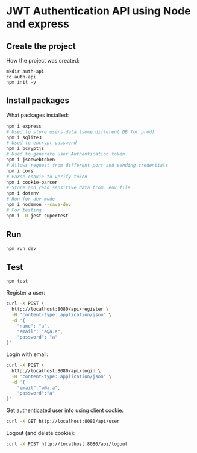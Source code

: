 # JWT Authentication API using Node and express

## Create the project

How the project was created:
```
mkdir auth-api
cd auth-api
npm init -y
```

## Install packages
What packages installed:
```bash
npm i express
# Used to store users data (some different DB for prod)
npm i sqlite3
# Used to encrypt password
npm i bcryptjs
# Used to generate user Authentication token
npm i jsonwebtoken
# Allows request from different port and sending credentials
npm i cors
# Parse cookie to verify token
npm i cookie-parser
# Store and read sensitive data from .env file
npm i dotenv
# Run for dev mode
npm i nodemon --save-dev
# For testing
npm i -D jest supertest
```

## Run
```bash
npm run dev
```

## Test
```bash
npm test
```


Register a user:

```bash
curl -X POST \
  http://localhost:8080/api/register \
  -H 'content-type: application/json' \
  -d '{
	"name": "a",
	"email": "a@a.a",
	"password": "a"
}'
```

Login with email:
```bash
curl -X POST \
  http://localhost:8080/api/login \
  -H 'content-type: application/json' \
  -d '{
	"email":"a@a.a",
	"password":"a"
}'
```

Get authenticated user info using client cookie:
```bash
curl -X GET http://localhost:8080/api/user
```

Logout (and delete cookie):
```bash
curl -X POST http://localhost:8080/api/logout
```
